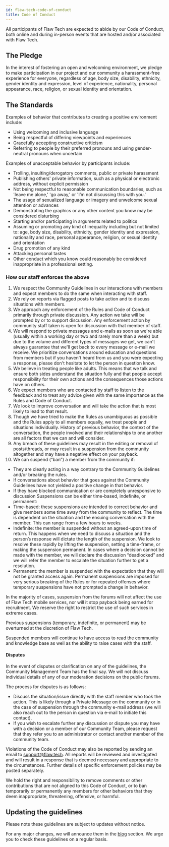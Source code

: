 ```yaml
---
id: flaw-tech-code-of-conduct
title: Code of Conduct
---
```


All participants of Flaw Tech are expected to abide by our Code of Conduct, both online and during in-person events that are hosted and/or associated with Flaw Tech.

## The Pledge
In the interest of fostering an open and welcoming environment, we pledge to make participation in our project and our community a harassment-free experience for everyone, regardless of age, body size, disability, ethnicity, gender identity and expression, level of experience, nationality, personal appearance, race, religion, or sexual identity and orientation.

## The Standards
Examples of behavior that contributes to creating a positive environment include:

- Using welcoming and inclusive language
- Being respectful of differing viewpoints and experiences
- Gracefully accepting constructive criticism
- Referring to people by their preferred pronouns and using gender-neutral pronouns when uncertain

Examples of unacceptable behavior by participants include:

- Trolling, insulting/derogatory comments, public or private harassment
- Publishing others' private information, such as a physical or electronic address, without explicit permission
- Not being respectful to reasonable communication boundaries, such as 'leave me alone,' 'go away,' or 'I’m not discussing this with you.'
- The usage of sexualized language or imagery and unwelcome sexual attention or advances
- Demonstrating the graphics or any other content you know may be considered disturbing
- Starting and/or participating in arguments related to politics
- Assuming or promoting any kind of inequality including but not limited to: age, body size, disability, ethnicity, gender identity and expression, nationality and race, personal appearance, religion, or sexual identity and orientation
- Drug promotion of any kind
- Attacking personal tastes
- Other conduct which you know could reasonably be considered inappropriate in a professional setting.

### How our staff enforces the above
1. We respect the Community Guidelines in our interactions with members and expect members to do the same when interacting with staff.
2. We rely on reports via flagged posts to take action and to discuss situations with members.
3. We approach any enforcement of the Rules and Code of Conduct primarily through private discussion. Any action we take will be prompted by or to support discussion. Any enforcement action by community staff taken is open for discussion with that member of staff.
4. We will respond to private messages and e-mails as soon as we're able (usually within a working day or two and rarely more than a week) but due to the volume and different types of messages we get, we can't always guarantee that we'll get back to every message or e-mail we receive. We prioritize conversations around education and questions from members but if you haven't heard from us and you were expecting a response, please don't hesitate to let the person in question know. 
5. We believe in treating people like adults. This means that we talk and ensure both sides understand the situation fully and that people accept responsibility for their own actions and the consequences those actions have on others.
6. We expect members who are contacted by staff to listen to the feedback and to treat any advice given with the same importance as the Rules and Code of Conduct.
7. We look to improve conversation and will take the action that is most likely to lead to that result.
8. Though we have tried to make the Rules as unambiguous as possible and the Rules apply to all members equally, we treat people and situations individually. History of previous behavior, the context of the conversation, the people involved and their relationships to one another are all factors that we can and will consider.
9. Any breach of these guidelines may result in the editing or removal of posts/threads, or may result in a suspension from the community altogether and may have a negative effect on your payback.
10. We can suspend (“ban”) a member from the community if:
 - They are clearly acting in a way contrary to the Community Guidelines and/or breaking the rules.
 - If conversations about behavior that goes against the Community Guidelines have not yielded a positive change in that behavior.
 - If they have blocked communication or are completely unresponsive to discussion Suspensions can be either time-based, indefinite, or permanent:
 - Time-based: these suspensions are intended to correct behavior and give members some time away from the community to reflect. The time is dependent on the situation and the ensuing conversation with the member. This can range from a few hours to weeks.
 - Indefinite: the member is suspended without an agreed-upon time of return. This happens when we need to discuss a situation and the person’s response will dictate the length of the suspension. We look to resolve these rapidly by lifting the suspension, setting a time-frame, or making the suspension permanent. In cases where a decision cannot be made with the member, we will declare the discussion “deadlocked” and we will refer the member to escalate the situation further to get a resolution.
 - Permanent: the member is suspended with the expectation that they will not be granted access again. Permanent suspensions are imposed for very serious breaking of the Rules or for repeated offenses where temporary suspensions have not prompted a change in behavior.

 In the majority of cases, suspension from the forums will not affect the use of Flaw Tech mobile services, nor will it stop payback being earned for recruitment. We reserve the right to restrict the use of such services in extreme cases.

 Previous suspensions (temporary, indefinite, or permanent) may be overturned at the discretion of Flaw Tech.

 Suspended members will continue to have access to read the community and knowledge base as well as the ability to raise cases with the staff.

#### Disputes
In the event of disputes or clarification on any of the guidelines, the Community Management Team has the final say. We will not discuss individual details of any of our moderation decisions on the public forums.

The process for disputes is as follows:

- Discuss the situation/issue directly with the staff member who took the action. This is likely through a Private Message on the community or in the case of suspension through the community e-mail address (we will also reach out to the person in question via e-mail to initiate this contact).
- If you wish to escalate further any discussion or dispute you may have with a decision or a member of our Community Team, please request that they refer you to an administrator or contact another member of the community team.

Violations of the Code of Conduct may also be reported by sending an email to support@flaw.tech. All reports will be reviewed and investigated and will result in a response that is deemed necessary and appropriate to the circumstances. Further details of specific enforcement policies may be posted separately.

We hold the right and responsibility to remove comments or other contributions that are not aligned to this Code of Conduct, or to ban temporarily or permanently any members for other behaviors that they deem inappropriate, threatening, offensive, or harmful.

## Updating the guidelines
Please note these guidelines are subject to updates without notice.

For any major changes, we will announce them in the [blog](https://dev.flaw.tech/blog) section. We urge you to check these guidelines on a regular basis.